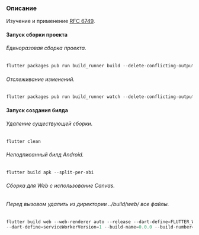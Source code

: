 ### Описание

Изучение и применение [RFC 6749](https://datatracker.ietf.org/doc/html/rfc6749).

#### Запуск сборки проекта
###### Единоразовая сборка проекта.
```dart
flutter packages pub run build_runner build --delete-conflicting-outputs
```
###### Отслеживание изменений.
```dart
flutter packages pub run build_runner watch --delete-conflicting-outputs
```

#### Запуск создания билда
###### Удаление существующей сборки.
```dart
flutter clean
```
###### Неподписанный билд Android.
```dart
flutter build apk --split-per-abi
```
###### Сборка для Web с использование Canvas.
###### Перед вызовом удалить из директории ../build/web/ все файлы.
```dart
flutter build web --web-renderer auto --release --dart-define=FLUTTER_WEB_CANVASKIT_URL=/canvaskit/
--dart-define=serviceWorkerVersion=1 --build-name=0.0.0 --build-number=0
```